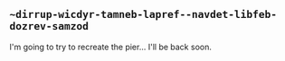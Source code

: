 ## `~dirrup-wicdyr-tamneb-lapref--navdet-libfeb-dozrev-samzod`
I'm going to try to recreate the pier... I'll be back soon.
